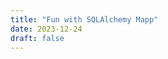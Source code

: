 ```yaml
---
title: "Fun with SQLAlchemy Mapp"
date: 2023-12-24
draft: false
---
```

<!--stackedit_data:
eyJoaXN0b3J5IjpbLTE3NTMyOTE3NTZdfQ==
-->